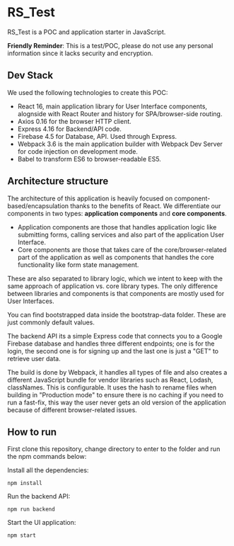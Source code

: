 # RS_Test

RS_Test is a POC and application starter in JavaScript.

**Friendly Reminder**: This is a test/POC, please do not use any
personal information since it lacks security and encryption.

## Dev Stack

We used the following technologies to create this POC:

- React 16, main application library for User Interface components,
  alognside with React Router and history for SPA/browser-side routing.
- Axios 0.16 for the browser HTTP client.
- Express 4.16 for Backend/API code.
- Firebase 4.5 for Database, API. Used through Express.
- Webpack 3.6 is the main application builder with Webpack Dev Server
  for code injection on development mode.
- Babel to transform ES6 to browser-readable ES5.

## Architecture structure

The architecture of this application is heavily focused on
component-based/encapsulation thanks to the benefits of React. We
differentiate our components in two types: **application components** and
**core components**.

- Application components are those that handles application logic like
  submitting forms, calling services and also part of the application
  User Interface.
- Core components are those that takes care of the core/browser-related
  part of the application as well as components that handles the core
  functionality like form state management.

These are also separated to library logic, which we intent to keep with
the same approach of application vs. core library types. The only
difference between libraries and components is that components are
mostly used for User Interfaces.

You can find bootstrapped data inside the bootstrap-data folder. These
are just commonly default values.

The backend API its a simple Express code that connects you to a Google
Firebase database and handles three different endpoints; one is for the
login, the second one is for signing up and the last one is just a "GET"
to retrieve user data.

The build is done by Webpack, it handles all types of file and also
creates a different JavaScript bundle for vendor libraries such as
React, Lodash, classNames. This is configurable. It uses the hash to
rename files when building in "Production mode" to ensure there is no
caching if you need to run a fast-fix, this way the user never gets an
old version of the application because of different browser-related
issues.

## How to run

First clone this repository, change directory to enter to the folder and
run the npm commands below:

Install all the dependencies:

    npm install

Run the backend API:

    npm run backend

Start the UI application:

    npm start
